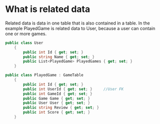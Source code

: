 
# What is related data
Related data is data in one table that is also contained in a table. In the example PlayedGame is related
data to User, because a user can contain one or more games.

```C#
public class User
    {
        public int Id { get; set; }
        public string Name { get; set; }
        public List<PlayedGame> PlayedGames { get; set; }
    }

public class PlayedGame : GameTable
    {
        public int Id { get; set; }
        public int UserId { get; set; }     //User FK
        public int GameId { get; set; }
        public Game Game { get; set; }
        public User User { get; set; }
        public string Review { get; set; }
        public int Score { get; set; }
    }
```